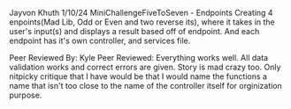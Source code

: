 Jayvon Khuth
1/10/24
MiniChallengeFiveToSeven - Endpoints
Creating 4 enpoints(Mad Lib, Odd or Even and two reverse its), where it takes in the user's input(s) and displays a result based off of endpoint. And each endpoint has it's own controller, and services file.

Peer Reviewed By: Kyle
Peer Reviewed: Everything works well. All data validation works and correct errors are given. Story is mad crazy too. 
Only nitpicky critique that I have would be that I would name the functions a name that isn't too close to the name of the controller itself for orginization purpose. 